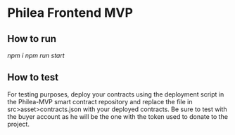 # Philea Frontend MVP

## How to run

*npm i*
*npm run start*

## How to test
For testing purposes, deploy your contracts using the deployment script in the Philea-MVP smart contract repository and replace the file in src>asset>contracts.json with your deployed  contracts.
Be sure to test with the buyer account as he will be the one with the token used to donate to the project.

